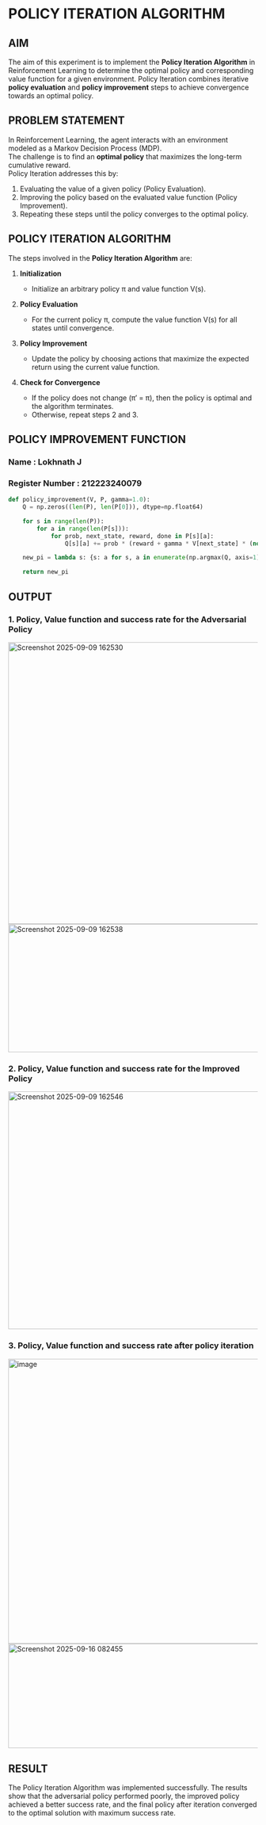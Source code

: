 # POLICY ITERATION ALGORITHM

## AIM
The aim of this experiment is to implement the **Policy Iteration Algorithm** in Reinforcement Learning to determine the optimal policy and corresponding value function for a given environment. Policy Iteration combines iterative **policy evaluation** and **policy improvement** steps to achieve convergence towards an optimal policy.

## PROBLEM STATEMENT
In Reinforcement Learning, the agent interacts with an environment modeled as a Markov Decision Process (MDP).  
The challenge is to find an **optimal policy** that maximizes the long-term cumulative reward.  
Policy Iteration addresses this by:
1. Evaluating the value of a given policy (Policy Evaluation).
2. Improving the policy based on the evaluated value function (Policy Improvement).
3. Repeating these steps until the policy converges to the optimal policy.

## POLICY ITERATION ALGORITHM
The steps involved in the **Policy Iteration Algorithm** are:

1. **Initialization**  
   - Initialize an arbitrary policy π and value function V(s).

2. **Policy Evaluation**  
   - For the current policy π, compute the value function V(s) for all states until convergence.

3. **Policy Improvement**  
   - Update the policy by choosing actions that maximize the expected return using the current value function.

4. **Check for Convergence**  
   - If the policy does not change (π′ = π), then the policy is optimal and the algorithm terminates.
   - Otherwise, repeat steps 2 and 3.

## POLICY IMPROVEMENT FUNCTION
### Name : Lokhnath J
### Register Number : 212223240079

```python
def policy_improvement(V, P, gamma=1.0):
    Q = np.zeros((len(P), len(P[0])), dtype=np.float64)

    for s in range(len(P)):
        for a in range(len(P[s])):
            for prob, next_state, reward, done in P[s][a]:
                Q[s][a] += prob * (reward + gamma * V[next_state] * (not done))

    new_pi = lambda s: {s: a for s, a in enumerate(np.argmax(Q, axis=1))}[s]

    return new_pi
```

## OUTPUT
### 1. Policy, Value function and success rate for the Adversarial Policy
<img width="890" height="569" alt="Screenshot 2025-09-09 162530" src="https://github.com/user-attachments/assets/1941fa08-5b3f-4ca8-a81b-927aa795f004" />
<img width="559" height="259" alt="Screenshot 2025-09-09 162538" src="https://github.com/user-attachments/assets/41e4901c-8a6d-493b-870e-f1536e27de30" />



### 2. Policy, Value function and success rate for the Improved Policy
<img width="645" height="480" alt="Screenshot 2025-09-09 162546" src="https://github.com/user-attachments/assets/73bd27f1-dfeb-411f-9d4d-634084fd8889" />


### 3. Policy, Value function and success rate after policy iteration
<img width="782" height="575" alt="image" src="https://github.com/user-attachments/assets/988e0e76-d563-43ba-96b4-9fb81a3dcb72" />
<img width="899" height="211" alt="Screenshot 2025-09-16 082455" src="https://github.com/user-attachments/assets/4a95819b-04ee-4ed6-bf09-969e7b1ce1ee" />


## RESULT
The Policy Iteration Algorithm was implemented successfully. The results show that the adversarial policy performed poorly, the improved policy achieved a better success rate, and the final policy after iteration converged to the optimal solution with maximum success rate.

